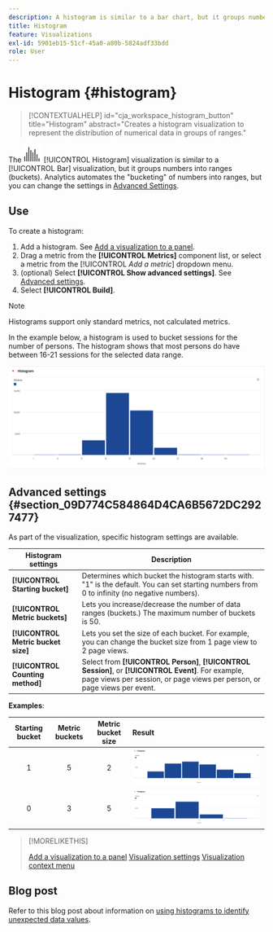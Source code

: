```yaml
---
description: A histogram is similar to a bar chart, but it groups numbers into ranges (buckets).
title: Histogram
feature: Visualizations
exl-id: 5901eb15-51cf-45a0-a80b-5824adf33bdd
role: User
---
```

# Histogram {#histogram}

<!-- markdownlint-disable MD034 -->

>[!CONTEXTUALHELP]
>id="cja_workspace_histogram_button"
>title="Histogram"
>abstract="Creates a histogram visualization to represent the distribution of numerical data in groups of ranges."

<!-- markdownlint-enable MD034 -->


The ![Histogram](/help/assets/icons/Histogram.svg) [!UICONTROL Histogram] visualization is similar to a [!UICONTROL Bar] visualization, but it groups numbers into ranges (buckets). Analytics automates the "bucketing" of numbers into ranges, but you can change the settings in [Advanced Settings](#advanced-settings).

## Use

To create a histogram:

1. Add a histogram. See [Add a visualization to a panel](freeform-analysis-visualizations.md#add-visualizations-to-a-panel).
1. Drag a metric from the **[!UICONTROL Metrics]** component list, or select a metric from the [!UICONTROL *Add a metric*] dropdown menu.
1. (optional) Select **[!UICONTROL Show advanced settings]**. See [Advanced settings](#advanced-settings).
1. Select **[!UICONTROL Build]**.

>[!NOTE]
>
>Histograms support only standard metrics, not calculated metrics.

In the example below, a histogram is used to bucket sessions for the number of persons. The histogram shows that most persons do have between 16-21 sessions for the selected data range.

![](assets/histogram.png)

## Advanced settings {#section_09D774C584864D4CA6B5672DC2927477}

As part of the visualization, specific histogram settings are available.

|  Histogram settings  | Description  |
|---|---|
|  **[!UICONTROL Starting bucket]**  | Determines which bucket the histogram starts with. "1" is the default. You can set starting numbers from 0 to infinity (no negative numbers).  |
|  **[!UICONTROL Metric buckets]**  | Lets you increase/decrease the number of data ranges (buckets.) The maximum number of buckets is 50.  |
|  **[!UICONTROL Metric bucket size]** | Lets you set the size of each bucket. For example, you can change the bucket size from 1 page view to 2 page views.  |
|  **[!UICONTROL Counting method]**  | Select from **[!UICONTROL Person]**, **[!UICONTROL Session]**, or **[!UICONTROL Event]**. For example, page views per session, or page views per person, or page views per event.  |

<!--Russ or Meike - Check Hit Type link above. -->

**Examples**:

| Starting bucket | Metric buckets | Metric bucket size | Result |
|:----:|:--:|:--:|:--|
| 1 | 5 | 2 | ![Histogram, starting bucket 1, metric buckets 5, metric bucket size 2](assets/histogram-1-5-2.png) |
| 0 | 3 | 5 | ![Histogram, starting bucket 0, metric buckets 3, metric bucket size 5](assets/histogram-0-3-5.png) |

>[!MORELIKETHIS]
>
>[Add a visualization to a panel](/help/analysis-workspace/visualizations/freeform-analysis-visualizations.md#add-visualizations-to-a-panel)
>[Visualization settings](/help/analysis-workspace/visualizations/freeform-analysis-visualizations.md#settings)
>[Visualization context menu](/help/analysis-workspace/visualizations/freeform-analysis-visualizations.md#context-menu)
>


## Blog post

Refer to this blog post about information on [using histograms to identify unexpected data values](https://experienceleaguecommunities.adobe.com/t5/adobe-analytics-blogs/using-histograms-to-identify-unexpected-data-values/ba-p/596168).
